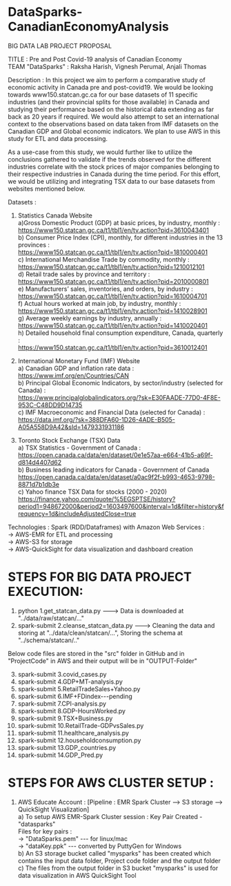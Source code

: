 # DataSparks-CanadianEconomyAnalysis
BIG DATA LAB PROJECT PROPOSAL

TITLE : Pre and Post Covid-19 analysis of Canadian Economy  
TEAM "DataSparks" : Raksha Harish, Vignesh Perumal, Anjali Thomas  

Description : 
In this project we aim to perform a comparative study of economic activity in Canada pre and post-covid19. We would be looking towards www150.statcan.gc.ca for our base datasets 
of 11 specific industries (and their provincial splits for those available) in Canada and studying their performance based on the historical data extending as far back as 20 years if required. We would also attempt to set an international context to the observations based on data taken from IMF datasets on the Canadian GDP and Global economic indicators. We plan to use AWS in this study for ETL and data processing. 

As a use-case from this study, we would further like to utilize the conclusions gathered to validate if the trends observed for the different industries correlate with the stock 
prices of major companies belonging to their respective industries in Canada during the time period. For this effort, we would be utilizing and integrating TSX data to our base
datasets from websites mentioned below.

Datasets :  
1. Statistics Canada Website  
a)Gross Domestic Product (GDP) at basic prices, by industry, monthly :   
https://www150.statcan.gc.ca/t1/tbl1/en/tv.action?pid=3610043401  
b) Consumer Price Index (CPI), monthly, for different industries in the 13 provinces :  
https://www150.statcan.gc.ca/t1/tbl1/en/tv.action?pid=1810000401  
c) International Merchandise Trade by commodity, monthly :  
https://www150.statcan.gc.ca/t1/tbl1/en/tv.action?pid=1210012101  
d) Retail trade sales by province and territory :  
https://www150.statcan.gc.ca/t1/tbl1/en/tv.action?pid=2010000801  
e) Manufacturers’ sales, inventories, and orders, by industry :  
https://www150.statcan.gc.ca/t1/tbl1/en/tv.action?pid=1610004701  
f) Actual hours worked at main job, by industry, monthly :  
https://www150.statcan.gc.ca/t1/tbl1/en/tv.action?pid=1410028901  
g) Average weekly earnings by industry, annually :  
https://www150.statcan.gc.ca/t1/tbl1/en/tv.action?pid=1410020401  
h) Detailed household final consumption expenditure, Canada, quarterly :   
https://www150.statcan.gc.ca/t1/tbl1/en/tv.action?pid=3610012401  

2. International Monetary  Fund (IMF) Website  
a) Canadian GDP and inflation rate data :  
https://www.imf.org/en/Countries/CAN  
b) Principal Global Economic Indicators, by sector/industry (selected for Canada) :  
https://www.principalglobalindicators.org/?sk=E30FAADE-77D0-4F8E-953C-C48DD9D14735  
c) IMF Macroeconomic and Financial Data (selected for Canada) :  
https://data.imf.org/?sk=388DFA60-1D26-4ADE-B505-A05A558D9A42&sId=1479331931186  

3. Toronto Stock Exchange (TSX) Data  
a) TSX Statistics - Government of Canada :  
https://open.canada.ca/data/en/dataset/0e1e57aa-e664-41b5-a69f-d814d4407d62  
b) Business leading indicators for Canada - Government of Canada  
https://open.canada.ca/data/en/dataset/a0ac9f2f-b993-4653-9798-8871d7b1db3e  
c) Yahoo finance TSX Data for stocks (2000 - 2020)  
https://finance.yahoo.com/quote/%5EGSPTSE/history?period1=948672000&period2=1603497600&interval=1d&filter=history&frequency=1d&includeAdjustedClose=true  

Technologies : Spark (RDD/Dataframes) with Amazon Web Services :  
-> AWS-EMR for ETL and processing  
-> AWS-S3 for storage  
-> AWS-QuickSight for data visualization and dashboard creation  

STEPS FOR BIG DATA PROJECT EXECUTION:
=====================================

1. python 1.get_statcan_data.py  ---> Data is downloaded at "../data/raw/statcan/..."  
2. spark-submit 2.cleanse_statcan_data.py  ---> Cleaning the data and storing at "../data/clean/statcan/...", Storing the schema at "../schema/statcan/.."  
 
Below code files are stored in the "src" folder in GitHub and in "ProjectCode" in AWS and their output will be in "OUTPUT-Folder"   

3. spark-submit 3.covid_cases.py  
4. spark-submit 4.GDP+MT-analysis.py  
5. spark-submit 5.RetailTradeSales+Yahoo.py  
6. spark-submit 6.IMF+FDindex---pending  
7. spark-submit 7.CPI-analysis.py  
8. spark-submit 8.GDP-HoursWorked.py  
9. spark-submit 9.TSX+Business.py  
10. spark-submit 10.RetailTrade-GDPvsSales.py  
11. spark-submit 11.healthcare_analysis.py  
12. spark-submit 12.householdconsumption.py  
13. spark-submit 13.GDP_countries.py  
14. spark-submit 14.GDP_Pred.py

STEPS FOR AWS CLUSTER SETUP :  
==============================  

1. AWS Educate Account : [Pipeline : EMR Spark Cluster --> S3 storage --> QuickSight Visualization]  
a) To setup AWS EMR-Spark Cluster session : Key Pair Created - "datasparks"  
   Files for key pairs :    
   -> "DataSparks.pem" --- for linux/mac  
   -> "dataKey.ppk" --- converted by PuttyGen for Windows  
b) An S3 storage bucket called "mysparks" has been created which contains the input data folder, Project code folder and the output folder  
c) The files from the output folder in S3 bucket "mysparks" is used for data visualization in AWS QuickSight Tool
